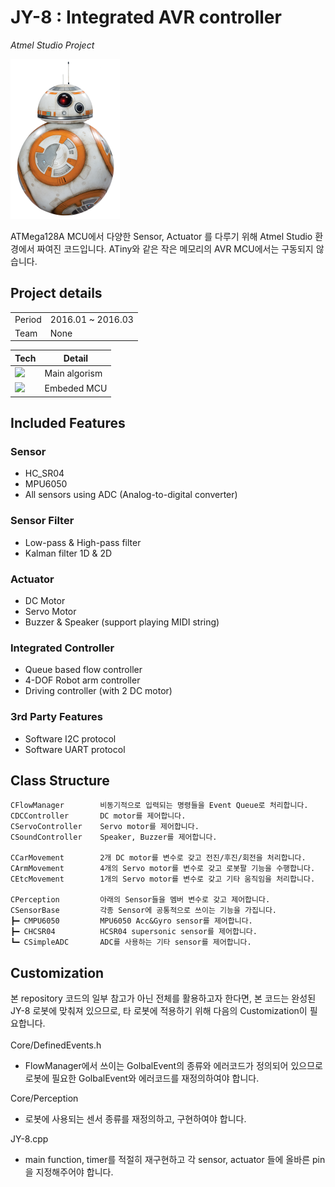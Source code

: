 <h1>JY-8 : Integrated AVR controller</h1>

*Atmel Studio Project*

![bb8](bb8.png)

ATMega128A MCU에서 다양한 Sensor, Actuator 를 다루기 위해 Atmel Studio 환경에서 짜여진 코드입니다.
ATiny와 같은 작은 메모리의 AVR MCU에서는 구동되지 않습니다.

<h2>Project details</h2>

|||
|---|---|
|Period|2016.01 ~ 2016.03|
|Team|None|

|Tech|Detail|
|---|---|
|<img src="https://img.shields.io/badge/C++-00599C?style=flat-square&logo=C%2B%2B&logoColor=white"/>|Main algorism|
|<img src="https://img.shields.io/badge/AVR-00599C?style=flat-square"/>|Embeded MCU|

<h2>Included Features</h2>

<h3>Sensor</h3>

* HC_SR04
* MPU6050
* All sensors using ADC (Analog-to-digital converter)

<h3>Sensor Filter</h3>

* Low-pass & High-pass filter
* Kalman filter 1D & 2D

<h3>Actuator</h3>

* DC Motor
* Servo Motor
* Buzzer & Speaker (support playing MIDI string)

<h3>Integrated Controller</h3>

* Queue based flow controller
* 4-DOF Robot arm controller
* Driving controller (with 2 DC motor)

<h3>3rd Party Features</h3>

* Software I2C protocol
* Software UART protocol

<h2>Class Structure</h2>

```class structure
CFlowManager		비동기적으로 입력되는 명령들을 Event Queue로 처리합니다.
CDCController		DC motor를 제어합니다.
CServoController	Servo motor를 제어합니다.
CSoundController	Speaker, Buzzer를 제어합니다.

CCarMovement        2개 DC motor를 변수로 갖고 전진/후진/회전을 처리합니다.
CArmMovement        4개의 Servo motor를 변수로 갖고 로봇팔 기능을 수행합니다.
CEtcMovement        1개의 Servo motor를 변수로 갖고 기타 움직임을 처리합니다.

CPerception			아래의 Sensor들을 멤버 변수로 갖고 제어합니다.
CSensorBase         각종 Sensor에 공통적으로 쓰이는 기능을 가집니다. 
┣━ CMPU6050	        MPU6050 Acc&Gyro sensor를 제어합니다.
┣━ CHCSR04		    HCSR04 supersonic sensor를 제어합니다.
┗━ CSimpleADC	    ADC를 사용하는 기타 sensor를 제어합니다.
```

<h2>Customization</h2>

본 repository 코드의 일부 참고가 아닌 전체를 활용하고자 한다면, 본 코드는 완성된 JY-8 로봇에 맞춰져 있으므로, 타 로봇에 적용하기 위해 다음의 Customization이 필요합니다.
<br/><br/>
Core/DefinedEvents.h

* FlowManager에서 쓰이는 GolbalEvent의 종류와 에러코드가 정의되어 있으므로 로봇에 필요한 GolbalEvent와 에러코드를 재정의하여야 합니다.

Core/Perception

* 로봇에 사용되는 센서 종류를 재정의하고, 구현하여야 합니다.

JY-8.cpp

* main function, timer를 적절히 재구현하고 각 sensor, actuator 들에 올바른 pin을 지정해주어야 합니다.